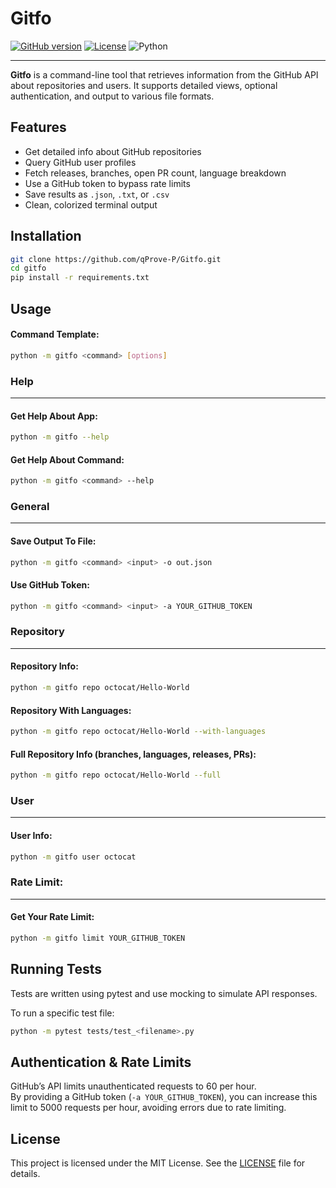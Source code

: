# Gitfo

[![GitHub version](https://img.shields.io/badge/version-0.1.0-green?logo=github&logoColor=white)](https://github.com/qProve-P/gitfo)
[![License](https://img.shields.io/badge/license-MIT-green)](https://github.com/qProve-P/gitfo/blob/main/LICENSE)
![Python](https://img.shields.io/badge/Python-3.10%2B-blue?logo=python&logoColor=white)


---

**Gitfo** is a command-line tool that retrieves information from the GitHub API about repositories and users. It supports detailed views, optional authentication, and output to various file formats.

## Features

- Get detailed info about GitHub repositories
- Query GitHub user profiles
- Fetch releases, branches, open PR count, language breakdown
- Use a GitHub token to bypass rate limits
- Save results as `.json`, `.txt`, or `.csv`
- Clean, colorized terminal output

## Installation
```bash
git clone https://github.com/qProve-P/Gitfo.git
cd gitfo
pip install -r requirements.txt
```

## Usage

#### Command Template:
```bash
python -m gitfo <command> [options]
```

### Help
---

#### Get Help About App:
```bash
python -m gitfo --help
```

#### Get Help About Command:
```bash
python -m gitfo <command> --help
```

### General
---

#### Save Output To File:
```bash
python -m gitfo <command> <input> -o out.json
```

#### Use GitHub Token:
```bash
python -m gitfo <command> <input> -a YOUR_GITHUB_TOKEN
```

### Repository
---

#### Repository Info:
```bash
python -m gitfo repo octocat/Hello-World
```

#### Repository With Languages:
```bash
python -m gitfo repo octocat/Hello-World --with-languages
```

#### Full Repository Info (branches, languages, releases, PRs):
```bash
python -m gitfo repo octocat/Hello-World --full
```

### User
---

#### User Info:
```bash
python -m gitfo user octocat
```

### Rate Limit:
---

#### Get Your Rate Limit:
```bash
python -m gitfo limit YOUR_GITHUB_TOKEN
```

## Running Tests

Tests are written using pytest and use mocking to simulate API responses.

To run a specific test file:
```bash
python -m pytest tests/test_<filename>.py
```

## Authentication & Rate Limits

GitHub’s API limits unauthenticated requests to 60 per hour.  
By providing a GitHub token (`-a YOUR_GITHUB_TOKEN`), you can increase this limit to 5000 requests per hour, avoiding errors due to rate limiting.

## License

This project is licensed under the MIT License. See the [LICENSE](https://github.com/qProve-P/gitfo/blob/main/LICENSE) file for details.